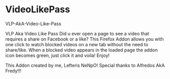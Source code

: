 # VideoLikePass
VLP-AkA-Video-Like-Pass

VLP Aka Video Like Pass Did u ever open a page to see a video that requires a share on Facebook or a like? This Firefox Addon allows you with one click to watch blocked videos on a new tab without the need to share/like. When a blocked video appears in the loaded page the addon icon becomes green, just click it and voila! Enjoy!

This Addon created by me, Lefteris NeNpO! Special thanks to Alfredos AkA Fredy!!!
